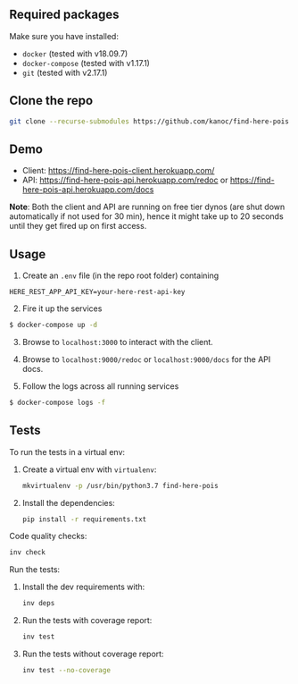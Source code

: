 ## Required packages

Make sure you have installed:
 * ``docker`` (tested with v18.09.7)
 * ``docker-compose`` (tested with v1.17.1)
 * ``git`` (tested with v2.17.1)

## Clone the repo

```bash
git clone --recurse-submodules https://github.com/kanoc/find-here-pois.git
```

## Demo

* Client: https://find-here-pois-client.herokuapp.com/
* API: https://find-here-pois-api.herokuapp.com/redoc or https://find-here-pois-api.herokuapp.com/docs

**Note**: Both the client and API are running on free tier dynos (are shut down automatically if not used for 30 min),
hence it might take up to 20 seconds until they get fired up on first access.

## Usage

1. Create an `.env` file (in the repo root folder) containing
```.env
HERE_REST_APP_API_KEY=your-here-rest-api-key
```

2. Fire it up the services
```bash
$ docker-compose up -d
```

3. Browse to `localhost:3000` to interact with the client.

4. Browse to `localhost:9000/redoc` or `localhost:9000/docs` for the API docs.

5. Follow the logs across all running services
```bash
$ docker-compose logs -f
```

## Tests

To run the tests in a virtual env:
1. Create a virtual env with `virtualenv`:
   ```bash
   mkvirtualenv -p /usr/bin/python3.7 find-here-pois
   ```
2. Install the dependencies:
   ```bash
   pip install -r requirements.txt
   ```

Code quality checks:
```bash
inv check
```

Run the tests:
1. Install the dev requirements with:
    ```bash
    inv deps
    ```
2. Run the tests with coverage report:
    ```bash
    inv test
    ```
3. Run the tests without coverage report:
    ```bash
    inv test --no-coverage
    ```
